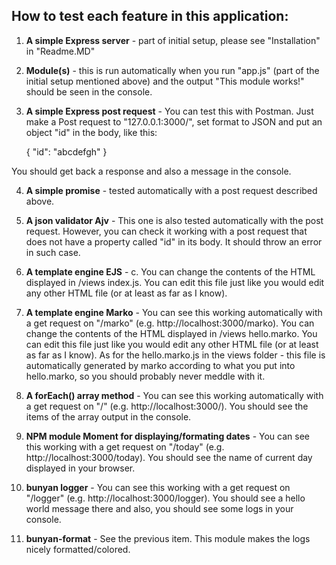 How to test each feature in this application: 
--------
1. **A simple Express server** -  part of initial setup, please see "Installation" in "Readme.MD"
2. **Module(s)** - this is run automatically when you run "app.js" (part of the initial setup mentioned above) and the output "This module works!" should be seen in the console. 
3. **A simple Express post request** -  You can test this with Postman. Just make a Post request to "127.0.0.1:3000/", set format to JSON and put an object "id" in the body, like this: 

   {
      	"id": "abcdefgh"
   }

You should get back a response and also a message in the console. 

4. **A simple promise** - tested automatically with a post request described above. 

5. **A json validator Ajv** - This one is also tested automatically with the post request. However, you can check it working with a post request that does not have a property called "id" in its body. It should throw an error in such case. 

6. **A template engine EJS** - c. You can change the contents of the HTML displayed in /views index.js. You can edit this file just like you would edit any other HTML file (or at least as far as I know). 

6. **A template engine Marko** - You can see this working automatically with a get request on "/marko" (e.g. http://localhost:3000/marko). You can change the contents of the HTML displayed in /views hello.marko. You can edit this file just like you would edit any other HTML file (or at least as far as I know). 
As for the hello.marko.js in the views folder - this file is automatically generated by marko according to what you put into hello.marko, so you should probably never meddle with it. 

8. **A forEach() array method** - You can see this working automatically with a get request on "/" (e.g. http://localhost:3000/). You should see the items of the array output in the console. 

9. **NPM module Moment for displaying/formating dates** - You can see this working  with a get request on "/today" (e.g. http://localhost:3000/today). You should see the name of current day displayed in your browser. 

10. **bunyan logger** - You can see this working  with a get request on "/logger" (e.g. http://localhost:3000/logger). You should see a hello world message there and also, you should see some logs in your console. 

11. **bunyan-format** - See the previous item. This module makes the logs nicely formatted/colored. 